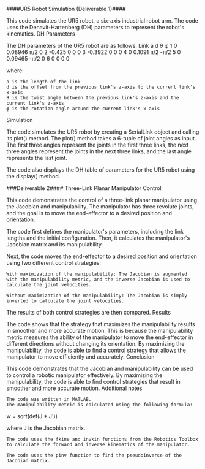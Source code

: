 ####UR5 Robot Simulation (Deliverable 1)####

This code simulates the UR5 robot, a six-axis industrial robot arm. The code uses the Denavit-Hartenberg (DH) parameters to represent the robot's kinematics.
DH Parameters

The DH parameters of the UR5 robot are as follows:
Link	a	d	θ	φ
1	0	0.08946	π/2	0
2	-0.425	0	0	0
3	-0.3922	0	0	0
4	0	0.1091	π/2	-π/2
5	0	0.09465	-π/2	0
6	0	0	0	0

where:

    a is the length of the link
    d is the offset from the previous link's z-axis to the current link's x-axis
    θ is the twist angle between the previous link's z-axis and the current link's z-axis
    φ is the rotation angle around the current link's x-axis

Simulation

The code simulates the UR5 robot by creating a SerialLink object and calling its plot() method. The plot() method takes a 6-tuple of joint angles as input. The first three angles represent the joints in the first three links, the next three angles represent the joints in the next three links, and the last angle represents the last joint.

The code also displays the DH table of parameters for the UR5 robot using the display() method.

###Deliverable 2####
Three-Link Planar Manipulator Control

This code demonstrates the control of a three-link planar manipulator using the Jacobian and manipulability. The manipulator has three revolute joints, and the goal is to move the end-effector to a desired position and orientation.

The code first defines the manipulator's parameters, including the link lengths and the initial configuration. Then, it calculates the manipulator's Jacobian matrix and its manipulability.

Next, the code moves the end-effector to a desired position and orientation using two different control strategies:

    With maximization of the manipulability: The Jacobian is augmented with the manipulability metric, and the inverse Jacobian is used to calculate the joint velocities.

    Without maximization of the manipulability: The Jacobian is simply inverted to calculate the joint velocities.

The results of both control strategies are then compared.
Results

The code shows that the strategy that maximizes the manipulability results in smoother and more accurate motion. This is because the manipulability metric measures the ability of the manipulator to move the end-effector in different directions without changing its orientation. By maximizing the manipulability, the code is able to find a control strategy that allows the manipulator to move efficiently and accurately.
Conclusion

This code demonstrates that the Jacobian and manipulability can be used to control a robotic manipulator effectively. By maximizing the manipulability, the code is able to find control strategies that result in smoother and more accurate motion.
Additional notes

    The code was written in MATLAB.
    The manipulability metric is calculated using the following formula:

w = sqrt(det(J * J'))

where J is the Jacobian matrix.

    The code uses the fkine and invkin functions from the Robotics Toolbox to calculate the forward and inverse kinematics of the manipulator.

    The code uses the pinv function to find the pseudoinverse of the Jacobian matrix.
